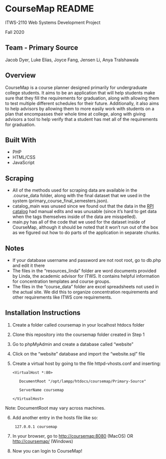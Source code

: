 # CourseMap README
ITWS-2110 Web Systems Development Project

Fall 2020

## Team - Primary Source
Jacob Dyer, Luke Elias, Joyce Fang, Jensen Li, Anya Tralshawala

## Overview
CourseMap is a course planner designed primarily for undergraduate college students. It aims to be an application that will help students make sure that they fill the requirements for graduation, along with allowing them to test multiple different schedules for their future. Additionally, it also aims to help advisors by allowing them to more easily work with students on a plan that encompasses their whole time at college, along with giving advisors a tool to help verify that a student has met all of the requirements for graduation.

## Built With
* PHP
* HTML/CSS
* JavaScript

## Scraping
* All of the methods used for scraping data are available in the .course_data folder, along with the final dataset that we used in the system (primary_course_final_semesters.json).
* catalog_main was unused since we found out that the data in the [RPI catalog](http://catalog.rpi.edu/) had manual edits and was unusable (since it’s hard to get data when the tags themselves inside of the data are misspelled).
* main.py has all of the code that we used for the dataset inside of CourseMap, although it should be noted that it won’t run out of the box as we figured out how to do parts of the application in separate chunks.

## Notes
* If your database username and password are not root root, go to db.php and edit it there
* The files in the “resources_linda” folder are word documents provided by Linda, the academic advisor for ITWS. It contains helpful information for concentration templates and course groups.
* The files in the “course_data” folder are excel spreadsheets not used in the actual site. We did this to organize concentration requirements and other requirements like ITWS core requirements. 

## Installation Instructions
1) Create a folder called coursemap in your localhost htdocs folder
2) Clone this repository into the coursemap folder created in Step 1
3) Go to phpMyAdmin and create a database called “website”
4) Click on the “website” database and import the “website.sql” file
5) Create a virtual host by going to the file httpd-vhosts.conf and inserting:
    
       <VirtualHost *:80>

          DocumentRoot "/opt/lampp/htdocs/coursemap/Primary-Source"

          ServerName coursemap

       </VirtualHost>

Note: DocumentRoot may vary across machines.

6) Add another entry in the hosts file like so:
	
        127.0.0.1 coursemap
	
7) In your browser, go to [http://coursemap:8080](http://coursemap:8080) (MacOS) OR [http://coursemap/](http://coursemap/) (Windows)
8) Now you can login to CourseMap!
